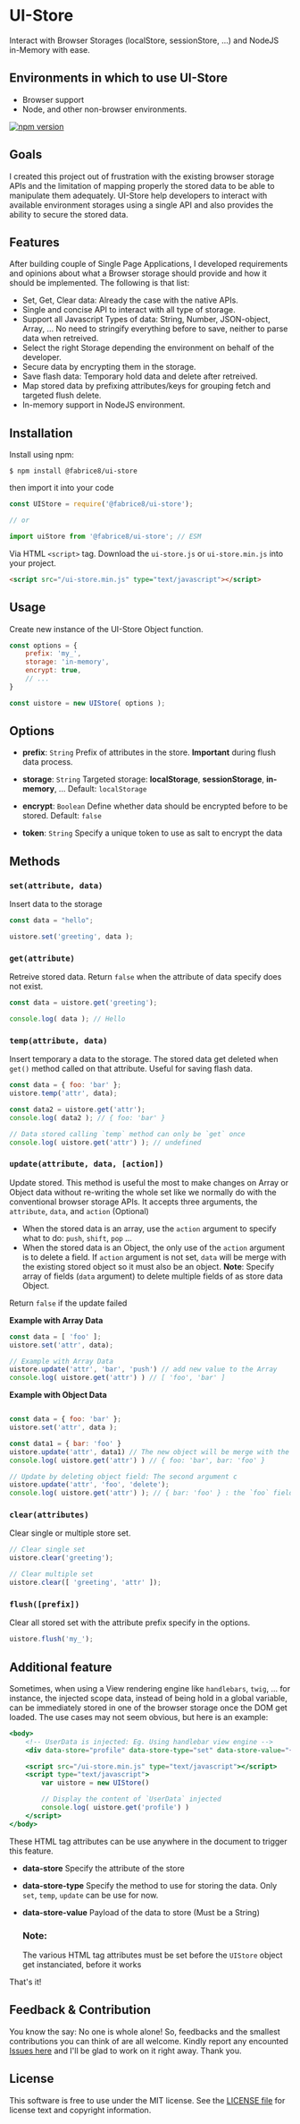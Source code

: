 UI-Store
==================================================

Interact with Browser Storages (localStore, sessionStore, ...) and NodeJS in-Memory with ease.

Environments in which to use UI-Store
--------------------------------------

- Browser support
- Node, and other non-browser environments.

[![npm version][npm-badge]][npm]

[npm]: https://www.npmjs.org/package/ui-store
[npm-badge]: https://img.shields.io/npm/v/@fabrice8/ui-store.svg?style=flat-square


## Goals

I created this project out of frustration with the existing browser storage APIs and the limitation of mapping properly the stored data to be able to manipulate them adequately. UI-Store help developers to interact with available environment storages using a single API and also provides the ability to secure the stored data.

## Features

After building couple of Single Page Applications, I developed requirements and opinions about what a Browser storage should provide and how it should be implemented. The following is that list:

* Set, Get, Clear data: Already the case with the native APIs.
* Single and concise API to interact with all type of storage.
* Support all Javascript Types of data: String, Number, JSON-object, Array, ... No need to stringify everything before to save, neither to parse data when retreived.
* Select the right Storage depending the environment on behalf of the developer.
* Secure data by encrypting them in the storage.
* Save flash data: Temporary hold data and delete after retreived.
* Map stored data by prefixing attributes/keys for grouping fetch and targeted flush delete.
* In-memory support in NodeJS environment.


## Installation

Install using npm:

```shell
$ npm install @fabrice8/ui-store
```
then import it into your code

```javascript
const UIStore = require('@fabrice8/ui-store');

// or 

import uiStore from '@fabrice8/ui-store'; // ESM
```

Via HTML `<script>` tag. Download the `ui-store.js` or `ui-store.min.js` into your project.

```HTML
<script src="/ui-store.min.js" type="text/javascript"></script>
```


## Usage

Create new instance of the UI-Store Object function.

```javascript
const options = {
    prefix: 'my_',
    storage: 'in-memory',
    encrypt: true,
    // ...
}

const uistore = new UIStore( options );
```


## Options

* **prefix**: `String` Prefix of attributes in the store. **Important** during flush data process.

* **storage**: `String` Targeted storage: **localStorage**, **sessionStorage**, **in-memory**, ... Default: `localStorage`

* **encrypt**: `Boolean` Define whether data should be encrypted before to be stored. Default: `false`

* **token**: `String` Specify a unique token to use as salt to encrypt the data



## Methods

### `set(attribute, data)`

Insert data to the storage

```javascript
const data = "hello";

uistore.set('greeting', data );
```

### `get(attribute)`

Retreive stored data. Return `false` when the attribute of data specify does not exist.

```javascript
const data = uistore.get('greeting');

console.log( data ); // Hello
```

### `temp(attribute, data)`

Insert temporary a data to the storage. The stored data get deleted when `get()` method called on that attribute. Useful for saving flash data.

```javascript
const data = { foo: 'bar' };
uistore.temp('attr', data);

const data2 = uistore.get('attr');
console.log( data2 ); // { foo: 'bar' }

// Data stored calling `temp` method can only be `get` once
console.log( uistore.get('attr') ); // undefined
```

### `update(attribute, data, [action])`

Update stored. This method is useful the most to make changes on Array or Object data without re-writing the whole set like we normally do with the conventional browser storage APIs. It accepts three arguments, the `attribute`, `data`, and `action` (Optional)
- When the stored data is an array, use the `action` argument to specify what to do: `push`, `shift`, `pop` ...
- When the stored data is an Object, the only use of the `action` argument is to delete a field. If `action` argument is not set, `data` will be merge with the existing stored object so it must also be an object.
    **Note**: Specify array of fields (`data` argument) to delete multiple fields of as store data Object.

Return `false` if the update failed


**Example with Array Data**

```javascript
const data = [ 'foo' ];
uistore.set('attr', data);

// Example with Array Data
uistore.update('attr', 'bar', 'push') // add new value to the Array
console.log( uistore.get('attr') ) // [ 'foo', 'bar' ]
```

**Example with Object Data**

```javascript

const data = { foo: 'bar' };
uistore.set('attr', data );

const data1 = { bar: 'foo' }
uistore.update('attr', data1) // The new object will be merge with the existing stored data
console.log( uistore.get('attr') ) // { foo: 'bar', bar: 'foo' }

// Update by deleting object field: The second argument c
uistore.update('attr', 'foo', 'delete');
console.log( uistore.get('attr') ); // { bar: 'foo' } : the `foo` field is deleted
```

### `clear(attributes)`

Clear single or multiple store set.

```javascript
// Clear single set
uistore.clear('greeting');

// Clear multiple set
uistore.clear([ 'greeting', 'attr' ]);
```

### `flush([prefix])`

Clear all stored set with the attribute prefix specify in the options.

```javascript
uistore.flush('my_');
```

## Additional feature

Sometimes, when using a View rendering engine like `handlebars`, `twig`, ... for instance, the injected scope data, instead of being hold in a global variable, can be immediately stored in one of the browser storage once the DOM get loaded. The use cases may not seem obvious, but here is an example:

```handlebars
<body>
    <!-- UserData is injected: Eg. Using handlebar view engine -->
    <div data-store="profile" data-store-type="set" data-store-value="{{ UserData }}">

    <script src="/ui-store.min.js" type="text/javascript"></script>
    <script type="text/javascript">
        var uistore = new UIStore()

        // Display the content of `UserData` injected
        console.log( uistore.get('profile') )
    </script>
</body>
```

These HTML tag attributes can be use anywhere in the document to trigger this feature.

- **data-store** Specify the attribute of the store
- **data-store-type** Specify the method to use for storing the data. Only `set`, `temp`, `update` can be use for now.
- **data-store-value** Payload of the data to store (Must be a String)

    ### Note:
    The various HTML tag attributes must be set before the `UIStore` object get instanciated, before it works


That's it!



Feedback & Contribution
-------

You know the say: No one is whole alone! So, feedbacks and the smallest contributions you can think of are all welcome. Kindly report any encounted [Issues here][] and I'll be glad to work on it right away. Thank you.


License
-------

This software is free to use under the MIT license. See the [LICENSE file][] for license text and copyright information.


[LICENSE file]: https://github.com/fabrice8/ui-store/blob/master/LICENSE
[Issues here]: https://github.com/fabrice8/ui-store/issues